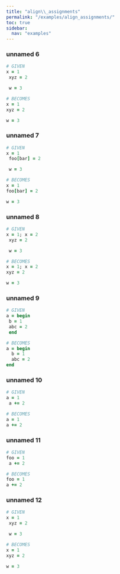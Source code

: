 ```yaml
---
title: "align\\_assignments"
permalink: "/examples/align_assignments/"
toc: true
sidebar:
  nav: "examples"
---
```


### unnamed 6
```ruby
# GIVEN
x = 1
 xyz = 2

 w = 3
```
```ruby
# BECOMES
x = 1
xyz = 2

w = 3
```
### unnamed 7
```ruby
# GIVEN
x = 1
 foo[bar] = 2

 w = 3
```
```ruby
# BECOMES
x = 1
foo[bar] = 2

w = 3
```
### unnamed 8
```ruby
# GIVEN
x = 1; x = 2
 xyz = 2

 w = 3
```
```ruby
# BECOMES
x = 1; x = 2
xyz = 2

w = 3
```
### unnamed 9
```ruby
# GIVEN
a = begin
 b = 1
 abc = 2
 end
```
```ruby
# BECOMES
a = begin
  b = 1
  abc = 2
end
```
### unnamed 10
```ruby
# GIVEN
a = 1
 a += 2
```
```ruby
# BECOMES
a = 1
a += 2
```
### unnamed 11
```ruby
# GIVEN
foo = 1
 a += 2
```
```ruby
# BECOMES
foo = 1
a += 2
```
### unnamed 12
```ruby
# GIVEN
x = 1
 xyz = 2

 w = 3
```
```ruby
# BECOMES
x = 1
xyz = 2

w = 3
```
